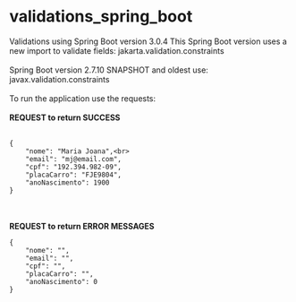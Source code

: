# validations_spring_boot
Validations using Spring Boot version 3.0.4
This Spring Boot version uses a new import to validate fields: jakarta.validation.constraints
<br>
<br>
Spring Boot version 2.7.10 SNAPSHOT and oldest use: javax.validation.constraints
<br><br>
To run the application use the requests:
<br><br>
**REQUEST to return SUCCESS**
<br><br>
```
{
    "nome": "Maria Joana",<br>
    "email": "mj@email.com",
    "cpf": "192.394.982-09",
    "placaCarro": "FJE9804",
    "anoNascimento": 1900
}
```
<br><br>
**REQUEST to return ERROR MESSAGES**
<br>
```
{
    "nome": "",
    "email": "",
    "cpf": "",
    "placaCarro": "",
    "anoNascimento": 0
}
```
